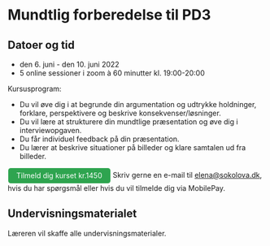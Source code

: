 # Mundtlig forberedelse til PD3

## Datoer og tid
* den 6. juni  - den 10. juni 2022
* 5 online sessioner i zoom à 60 minutter kl. 19:00-20:00

Kursusprogram:

* Du vil øve dig i at begrunde din argumentation og udtrykke holdninger, forklare, perspektivere og beskrive konsekvenser/løsninger. 
* Du vil lære at strukturere din mundtlige præsentation og øve dig i interviewopgaven.
* Du får individuel feedback på din præsentation. 
* Du lærer at beskrive situationer på billeder og klare samtalen ud fra billeder.

<a class="btn" href="https://elenasokolova.podia.com/mundtlig-forberedelse-til-pd3-5-sessions/buy"> Tilmeld dig kurset kr.1450 </a>
Skriv gerne en e-mail til [elena@sokolova.dk](mailto:elena@sokolova.dk), hvis du har spørgsmål eller hvis du vil tilmelde dig via MobilePay. 

<style>
.btn {
  color: white;
  background-color: #2ea44f;
  border-color: rgba(27,31,35,.1);
  box-shadow: 0 0px 0 rgba(27,31,35,.1),inset 0 1px 0 hsla(0,0%,100%,.03);
  position: relative;
  display: inline-block;
  padding: 5px 16px;
  font-size: 14px
  font-weight: 500;
  line-height: 20px;
  white-space: nowrap;
  vertical-align: middle;
  cursor: pointer;
  border: 1px solid;
  border-radius: 6px;
  text-decoration: none;
}
</style>
## Undervisningsmaterialet

Læreren vil skaffe alle undervisningsmaterialer.

